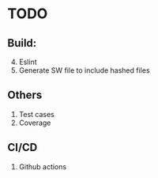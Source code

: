 # TODO

## Build:

4. Eslint
5. Generate SW file to include hashed files

## Others

1. Test cases
2. Coverage

## CI/CD

1. Github actions
